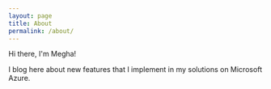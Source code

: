 ```yaml
---
layout: page
title: About
permalink: /about/
---
```


Hi there, I'm Megha!

I blog here about new features that I implement in my solutions on Microsoft Azure.
